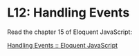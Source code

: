 # L12: Handling Events

Read the chapter 15 of Eloquent JavaScript:

[Handling Events :: Eloquent JavaScript](https://eloquentjavascript.net/15_event.html)
